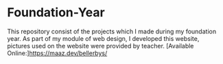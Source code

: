 # Foundation-Year
This repository consist of the projects which I made during my foundation year.
As part of my module of web design, I developed this website, pictures used on the website were provided by teacher.
[Available Online:]https://maaz.dev/bellerbys/
